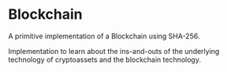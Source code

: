 # Blockchain
A primitive implementation of a Blockchain using SHA-256.

Implementation to learn about the ins-and-outs of the underlying technology of cryptoassets and the blockchain technology.




